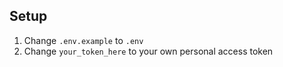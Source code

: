 ## Setup

1. Change `.env.example` to `.env`
2. Change `your_token_here` to your own personal access token
